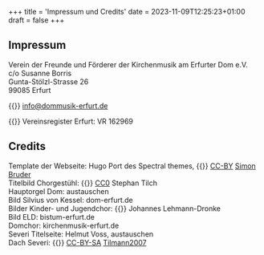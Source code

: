 +++
title = 'Impressum und Credits'
date = 2023-11-09T12:25:23+01:00
draft = false
+++

## Impressum

 Verein der Freunde und Förderer
der Kirchenmusik am Erfurter Dom e.V.<br/>
c/o Susanne Borris<br/>
Gunta-Stölzl-Strasse 26<br/>
99085 Erfurt

{{<icon class="fa fa-envelope">}}&nbsp;[info@dommusik-erfurt.de](mailto:info@dommusik-erfurt.de)

{{<icon class="fa fa-gavel">}}&nbsp;Vereinsregister Erfurt: VR 162969


## Credits

Template der Webseite: Hugo Port des Spectral themes, {{<icon class="fa fa-copyright">}}&nbsp;[CC-BY](http://creativecommons.org/licenses/by/3.0/) [Simon Bruder](https://github.com/sbruder/spectral)<br/>
Titelbild Chorgestühl: {{<icon class="fa fa-copyright">}}&nbsp;[CC0](https://creativecommons.org/publicdomain/zero/1.0/) Stephan Tilch<br/>
Hauptorgel Dom: austauschen<br/>
Bild Silvius von Kessel: dom-erfurt.de<br/>
Bilder Kinder- und Jugendchor: {{<icon class="fa fa-copyright">}}&nbsp;Johannes Lehmann-Dronke<br/>
Bild ELD: bistum-erfurt.de<br/>
Domchor: kirchenmusik-erfurt.de<br/>
Severi Titelseite: Helmut Voss, austauschen<br/>
Dach Severi: {{<icon class="fa fa-copyright">}}&nbsp;[CC-BY-SA](https://creativecommons.org/licenses/by-sa/3.0/deed.de) [Tilmann2007](https://commons.wikimedia.org/wiki/File:Erfurt,_St._Severi,_2015-002.jpg?uselang=de)

